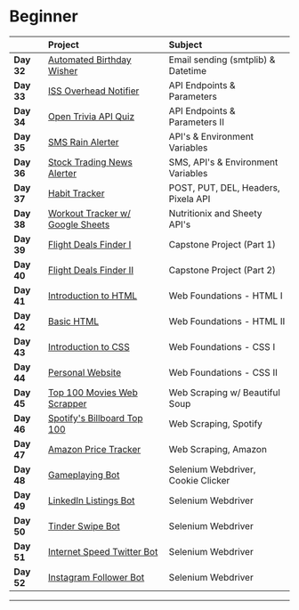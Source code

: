 # Beginner

|              | Project                                 | Subject                            |
|:------------ |:--------------------------------------- |:---------------------------------- |
|**Day 32**    | [Automated Birthday Wisher](day_32)     | Email sending (smtplib) & Datetime |
|**Day 33**    | [ISS Overhead Notifier](day_33)         | API Endpoints & Parameters         |
|**Day 34**    | [Open Trivia API Quiz](day_34)          | API Endpoints & Parameters II      |
|**Day 35**    | [SMS Rain Alerter](day_35)              | API's & Environment Variables      |
|**Day 36**    | [Stock Trading News Alerter](day_36)    | SMS, API's & Environment Variables |
|**Day 37**    | [Habit Tracker](day_37)                 | POST, PUT, DEL, Headers, Pixela API|
|**Day 38**    | [Workout Tracker w/ Google Sheets](day_38) | Nutritionix and Sheety API's    |
|**Day 39**    | [Flight Deals Finder I](day_39)         | Capstone Project (Part 1)          |
|**Day 40**    | [Flight Deals Finder II](day_40)        | Capstone Project (Part 2)          |
|**Day 41**    | [Introduction to HTML](day_41)          | Web Foundations - HTML I           |
|**Day 42**    | [Basic HTML](day_42)                    | Web Foundations - HTML II          |
|**Day 43**    | [Introduction to CSS](day_43)           | Web Foundations - CSS I            |
|**Day 44**    | [Personal Website](day_44)              | Web Foundations - CSS II           |
|**Day 45**    | [Top 100 Movies Web Scrapper](day_45)   | Web Scraping w/ Beautiful Soup     |
|**Day 46**    | [Spotify's Billboard Top 100](day_46)   | Web Scraping, Spotify              |
|**Day 47**    | [Amazon Price Tracker](day_47)          | Web Scraping, Amazon               |
|**Day 48**    | [Gameplaying Bot](day_48)               | Selenium Webdriver, Cookie Clicker |
|**Day 49**    | [LinkedIn Listings Bot](day_49)         | Selenium Webdriver                 |
|**Day 50**    | [Tinder Swipe Bot](day_50)              | Selenium Webdriver                 |
|**Day 51**    | [Internet Speed Twitter Bot](day_51)    | Selenium Webdriver                 |
|**Day 52**    | [Instagram Follower Bot](day_52)        | Selenium Webdriver                 |

---------------------------------------------------------------------
